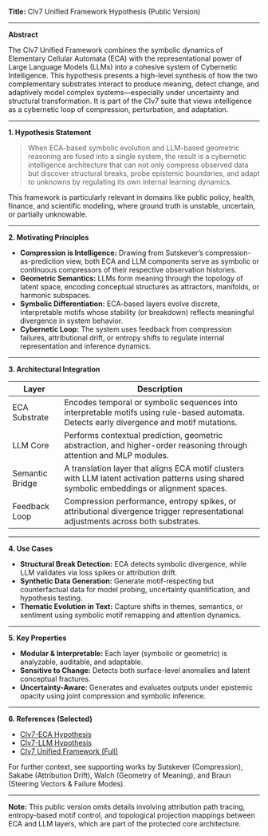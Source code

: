 **Title:** CIv7 Unified Framework Hypothesis (Public Version)

---

**Abstract**

The CIv7 Unified Framework combines the symbolic dynamics of Elementary Cellular Automata (ECA) with the representational power of Large Language Models (LLMs) into a cohesive system of Cybernetic Intelligence. This hypothesis presents a high-level synthesis of how the two complementary substrates interact to produce meaning, detect change, and adaptively model complex systems—especially under uncertainty and structural transformation. It is part of the CIv7 suite that views intelligence as a cybernetic loop of compression, perturbation, and adaptation.

---

**1. Hypothesis Statement**

> When ECA-based symbolic evolution and LLM-based geometric reasoning are fused into a single system, the result is a cybernetic intelligence architecture that can not only compress observed data but discover structural breaks, probe epistemic boundaries, and adapt to unknowns by regulating its own internal learning dynamics.

This framework is particularly relevant in domains like public policy, health, finance, and scientific modeling, where ground truth is unstable, uncertain, or partially unknowable.

---

**2. Motivating Principles**

* **Compression is Intelligence:** Drawing from Sutskever’s compression-as-prediction view, both ECA and LLM components serve as symbolic or continuous compressors of their respective observation histories.
* **Geometric Semantics:** LLMs form meaning through the topology of latent space, encoding conceptual structures as attractors, manifolds, or harmonic subspaces.
* **Symbolic Differentiation:** ECA-based layers evolve discrete, interpretable motifs whose stability (or breakdown) reflects meaningful divergence in system behavior.
* **Cybernetic Loop:** The system uses feedback from compression failures, attributional drift, or entropy shifts to regulate internal representation and inference dynamics.

---

**3. Architectural Integration**

| Layer           | Description                                                                                                                                  |
| --------------- | -------------------------------------------------------------------------------------------------------------------------------------------- |
| ECA Substrate   | Encodes temporal or symbolic sequences into interpretable motifs using rule-based automata. Detects early divergence and motif mutations.    |
| LLM Core        | Performs contextual prediction, geometric abstraction, and higher-order reasoning through attention and MLP modules.                         |
| Semantic Bridge | A translation layer that aligns ECA motif clusters with LLM latent activation patterns using shared symbolic embeddings or alignment spaces. |
| Feedback Loop   | Compression performance, entropy spikes, or attributional divergence trigger representational adjustments across both substrates.            |

---

**4. Use Cases**

* **Structural Break Detection:** ECA detects symbolic divergence, while LLM validates via loss spikes or attribution drift.
* **Synthetic Data Generation:** Generate motif-respecting but counterfactual data for model probing, uncertainty quantification, and hypothesis testing.
* **Thematic Evolution in Text:** Capture shifts in themes, semantics, or sentiment using symbolic motif remapping and attention dynamics.

---

**5. Key Properties**

* **Modular & Interpretable:** Each layer (symbolic or geometric) is analyzable, auditable, and adaptable.
* **Sensitive to Change:** Detects both surface-level anomalies and latent conceptual fractures.
* **Uncertainty-Aware:** Generates and evaluates outputs under epistemic opacity using joint compression and symbolic inference.

---

**6. References (Selected)**

* [CIv7-ECA Hypothesis](https://algoplexity.github.io/cybernetic-intelligence/CIv7-ECA-hypothesis)
* [CIv7-LLM Hypothesis](https://algoplexity.github.io/cybernetic-intelligence/CIv7-LLM-hypothesis)
* [CIv7 Unified Framework (Full)](https://algoplexity.github.io/cybernetic-intelligence/CIv7-ECA-LLM-unified-framework-hypothesis)

For further context, see supporting works by Sutskever (Compression), Sakabe (Attribution Drift), Walch (Geometry of Meaning), and Braun (Steering Vectors & Failure Modes).

---

**Note:** This public version omits details involving attribution path tracing, entropy-based motif control, and topological projection mappings between ECA and LLM layers, which are part of the protected core architecture.

